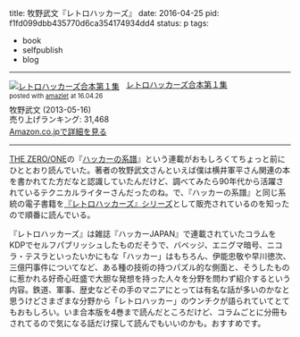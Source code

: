 title: 牧野武文『レトロハッカーズ』
date: 2016-04-25
pid: f1fd099dbb435770d6ca354174934dd4
status: p
tags:
- book
- selfpublish
- blog
---

<div class="amazlet-box" style="margin-bottom:0px;"><div class="amazlet-image" style="float:left;margin:0px 12px 1px 0px;"><a href="http://www.amazon.co.jp/exec/obidos/ASIN/B00CU54Y8C/dotimpact-22/ref=nosim/" name="amazletlink" target="_blank"><img src="http://ecx.images-amazon.com/images/I/41tF2UsHPWL._SL160_.jpg" alt="レトロハッカーズ合本第１集" style="border: none;" /></a></div><div class="amazlet-info" style="line-height:120%; margin-bottom: 10px"><div class="amazlet-name" style="margin-bottom:10px;line-height:120%"><a href="http://www.amazon.co.jp/exec/obidos/ASIN/B00CU54Y8C/dotimpact-22/ref=nosim/" name="amazletlink" target="_blank">レトロハッカーズ合本第１集</a><div class="amazlet-powered-date" style="font-size:80%;margin-top:5px;line-height:120%">posted with <a href="http://www.amazlet.com/" title="amazlet" target="_blank">amazlet</a> at 16.04.26</div></div><div class="amazlet-detail">牧野武文 (2013-05-16)<br />売り上げランキング: 31,468<br /></div><div class="amazlet-sub-info" style="float: left;"><div class="amazlet-link" style="margin-top: 5px"><a href="http://www.amazon.co.jp/exec/obidos/ASIN/B00CU54Y8C/dotimpact-22/ref=nosim/" name="amazletlink" target="_blank">Amazon.co.jpで詳細を見る</a></div></div></div><div class="amazlet-footer" style="clear: left"></div></div>

---- 

[THE ZERO/ONE][1]の『[ハッカーの系譜][2]』という連載がおもしろくてちょっと前にひととおり読んでいた。著者の牧野武文さんといえば僕は横井軍平さん関連の本を書かれてた方だなと認識していたんだけど、調べてみたら90年代から活躍されているテクニカルライターさんだったのね。で、『ハッカーの系譜』と同じ系統の電子書籍を[『レトロハッカーズ』シリーズ][3]として販売されているのを知ったので順番に読んでいる。

『レトロハッカーズ』は雑誌『ハッカーJAPAN』で連載されていたコラムをKDPでセルフパブリッシュしたものだそうで、バベッジ、エニグマ暗号、ニコラ・テスラといったいかにもな「ハッカー」はもちろん、伊能忠敬や早川徳次、三億円事件についてなど、ある種の技術の持つパズル的な側面と、そうしたものに惹かれる好奇心旺盛で大胆な発想を持った人々を分野を問わず紹介するという内容。鉄道、軍事、歴史などその手のマニアにとっては有名な話が多いのかなと思うけどさまざまな分野から「レトロハッカー」のウンチクが語られていてとてもおもしろい。いま合本版を4巻まで読んだところだけど、コラムごとに分冊もされてるので気になる話だけ探して読んでもいいのかも。おすすめです。

[1]:	https://the01.jp/
[2]:	https://the01.jp/p000author/makino/
[3]:	http://www.amazon.co.jp/s/ref=series_rw_dp_labf?_encoding=UTF8&field-collection=%E3%83%AC%E3%83%88%E3%83%AD%E3%83%8F%E3%83%83%E3%82%AB%E3%83%BC%E3%82%BA%E5%90%88%E6%9C%AC&url=search-alias%3Ddigital-text